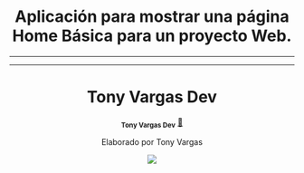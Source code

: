 <h1 align="center">
 Aplicación para mostrar una página Home Básica para un proyecto Web.
</h1>

<hr>



---
<h1 align="center">
 Tony Vargas Dev
</h1>
<div align="center" 
<a href="https://www.tonyvargasdev.com/" target="_blank">
 <sub><b>Tony Vargas Dev</b></sub></a>  <a href="https://www.tonyvargasdev.com/" title="Tony Vargas Dev" target="_blank">🚀</a>
</div>

<p align="center">Elaborado por Tony Vargas</p>


 <div align="center"> 
  <a href="www.linkedin.com/in/tony-vargas-garcía-122b1424b" target="_blank"><img src="https://img.shields.io/badge/-LinkedIn-%230077B5?style=for-the-badge&logo=linkedin&logoColor=white" target="_blank"></a> 
</div>



